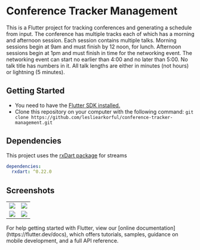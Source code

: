 # Conference Tracker Management

This is a Flutter project for tracking conferences and generating a schedule from input.
The conference has multiple tracks each of which has a morning and afternoon session.
Each session contains multiple talks.
Morning sessions begin at 9am and must finish by 12 noon, for lunch.
Afternoon sessions begin at 1pm and must finish in time for the networking event.
The networking event can start no earlier than 4:00 and no later than 5:00.
No talk title has numbers in it.
All talk lengths are either in minutes (not hours) or lightning (5 minutes).


## Getting Started

- You need to have the [Flutter SDK installed.](https://flutter.dev/docs/get-started/install)
- Clone this repository on your computer with the following command: `git clone https://github.com/lesliearkorful/conference-tracker-management.git`

## Dependencies
This project uses the [rxDart package](https://pub.dev/packages/rxdart) for streams
```yaml
dependencies:
  rxdart: ^0.22.0
```

## Screenshots

<table>
  <tr>
    <td>
      <img src="https://github.com/lesliearkorful/conference-tracker-management/blob/master/screenshots/01-all-conferences.png?raw=true" />
    </td>
    <td>
      <img src="https://github.com/lesliearkorful/conference-tracker-management/blob/master/screenshots/02-edit-talk.png?raw=true" />
    </td>
  </tr>
  <tr>
    <td>
      <img src="https://github.com/lesliearkorful/conference-tracker-management/blob/master/screenshots/03-new-talk.png?raw=true" />
    </td>
    <td>
      <img src="https://github.com/lesliearkorful/conference-tracker-management/blob/master/screenshots/04-generated-schedule.png?raw=true" />
    </td>
  </tr>
</table>
For help getting started with Flutter, view our
[online documentation](https://flutter.dev/docs), which offers tutorials,
samples, guidance on mobile development, and a full API reference.
